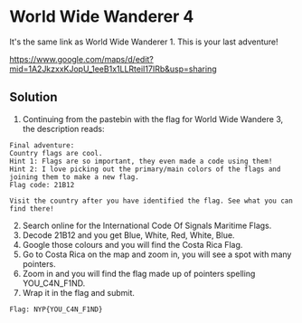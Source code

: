 # World Wide Wanderer 4
It's the same link as World Wide Wanderer 1. This is your last adventure!

https://www.google.com/maps/d/edit?mid=1A2JkzxxKJopU_1eeB1x1LLRteiI17IRb&usp=sharing

## Solution

1. Continuing from the pastebin with the flag for World Wide Wandere 3, the description reads:
```
Final adventure:
Country flags are cool.
Hint 1: Flags are so important, they even made a code using them!
Hint 2: I love picking out the primary/main colors of the flags and joining them to make a new flag.
Flag code: 21B12
 
Visit the country after you have identified the flag. See what you can find there!
```
2. Search online for the International Code Of Signals Maritime Flags.
3. Decode 21B12 and you get Blue, White, Red, White, Blue.
4. Google those colours and you will find the Costa Rica Flag.
5. Go to Costa Rica on the map and zoom in, you will see a spot with many pointers.
6. Zoom in and you will find the flag made up of pointers spelling YOU_C4N_F1ND.
7. Wrap it in the flag and submit.
```
Flag: NYP{YOU_C4N_F1ND}
```

